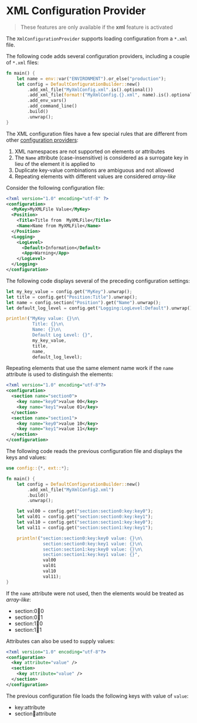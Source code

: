 # XML Configuration Provider

>These features are only available if the **xml** feature is activated

The `XmlConfigurationProvider` supports loading configuration from a `*.xml` file.

The following code adds several configuration providers, including a couple of `*.xml` files:

```rust
fn main() {
    let name = env::var("ENVIRONMENT").or_else("production");
    let config = DefaultConfigurationBuilder::new()
        .add_xml_file("MyXmlConfig.xml".is().optional())
        .add_xml_file(format!("MyXmlConfig.{}.xml", name).is().optional())
        .add_env_vars()
        .add_command_line()
        .build()
        .unwrap();
}
```

The XML configuration files have a few special rules that are different from other [configuration providers](abstractions.md#configuration-provider):

1. XML namespaces are not supported on elements or attributes
2. The `Name` attribute (case-insensitive) is considered as a surrogate key in lieu of the element it is applied to
3. Duplicate key-value combinations are ambiguous and not allowed
4. Repeating elements with different values are considered _array-like_

Consider the following configuration file:

```xml
<?xml version="1.0" encoding="utf-8" ?>
<configuration>
  <MyKey>MyXMLFile Value</MyKey>
  <Position>
    <Title>Title from  MyXMLFile</Title>
    <Name>Name from MyXMLFile</Name>
  </Position>
  <Logging>
    <LogLevel>
      <Default>Information</Default>
      <App>Warning</App>
    </LogLevel>
  </Logging>
</configuration>
```

The following code displays several of the preceding configuration settings:

```rust
let my_key_value = config.get("MyKey").unwrap();
let title = config.get("Position:Title").unwrap();
let name = config.section("Position").get("Name").unwrap();
let default_log_level = config.get("Logging:LogLevel:Default").unwrap();

println!("MyKey value: {}\n\
          Title: {}\n\
          Name: {}\n\
          Default Log Level: {}",
          my_key_value,
          title,
          name,
          default_log_level);
```

Repeating elements that use the same element name work if the `name` attribute is used to distinguish the elements:

```xml
<?xml version="1.0" encoding="utf-8"?>
<configuration>
  <section name="section0">
    <key name="key0">value 00</key>
    <key name="key1">value 01</key>
  </section>
  <section name="section1">
    <key name="key0">value 10</key>
    <key name="key1">value 11</key>
  </section>
</configuration>
```

The following code reads the previous configuration file and displays the keys and values:

```rust
use config::{*, ext::*};

fn main() {
    let config = DefaultConfigurationBuilder::new()
        .add_xml_file("MyXmlConfig2.xml")
        .build()
        .unwrap();

    let val00 = config.get("section:section0:key:key0");
    let val01 = config.get("section:section0:key:key1");
    let val10 = config.get("section:section1:key:key0");
    let val11 = config.get("section:section1:key:key1");

    println!("section:section0:key:key0 value: {}\n\
              section:section0:key:key1 value: {}\n\
              section:section1:key:key0 value: {}\n\
              section:section1:key:key1 value: {}",
              val00
              val01
              val10
              val11);
}
```

If the `name` attribute were not used, then the elements would be treated as _array-like_:

- section:0:key:0
- section:0:key:1
- section:1:key:0
- section:1:key:1

Attributes can also be used to supply values:

```xml
<?xml version="1.0" encoding="utf-8"?>
<configuration>
  <key attribute="value" />
  <section>
    <key attribute="value" />
  </section>
</configuration>
```

The previous configuration file loads the following keys with value of `value`:

- key:attribute
- section:key:attribute
